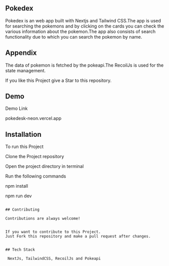 ## Pokedex

Pokedex is an web app built with Nextjs and Tailwind CSS.The app is used for searching the pokemons and by clicking on the cards you can check the various information about the pokemon.The app also consists of search functionality due to which you can search the pokemon by name.


## Appendix



The data of pokemon is fetched by the pokeapi.The RecoilJs is used for the state management.


If you like this Project give a Star to this repository.
## Demo

Demo Link

pokedesk-neon.vercel.app


## Installation

To run this Project

Clone the Project repository

Open the project directory in terminal

Run the following commands

npm install 

npm run dev
```
    
## Contributing

Contributions are always welcome!


If you want to contribute to this Project.
Just Fork this repository and make a pull request after changes.


## Tech Stack

 NextJs, TailwindCSS, RecoilJs and Pokeapi



